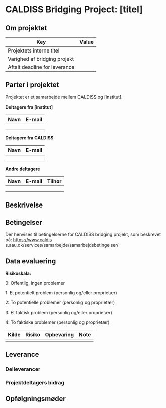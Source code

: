 # CALDISS Bridging Project: [titel]



## Om projektet

| **Key**                       | **Value** |
| ----------------------------- | --------- |
| Projektets interne titel      |           |
| Varighed af bridging projekt  |           |
| Aftalt deadline for leverance |           |



## Parter i projektet

Projektet er et samarbejde mellem CALDISS og [institut].

**Deltagere fra [institut]**

| **Navn** | **E-mail** |
| -------- | ---------- |
|          |            |
|          |            |
|          |            |

**Deltagere fra CALDISS**

| **Navn** | **E-mail** |
| -------- | ---------- |
|          |            |
|          |            |
|          |            |

**Andre deltagere**

| **Navn** | **E-mail** | **Tilhør** |
| -------- | ---------- | ---------- |
|          |            |            |
|          |            |            |
|          |            |            |



## Beskrivelse



## Betingelser

Der henvises til betingelserne for CALDISS bridging projekt, som beskrevet på: https://www.caldis
s.aau.dk/services/samarbejde/samarbejdsbetingelser/



## Data evaluering

**Risikoskala:**

0: Offentlig, ingen problemer

1: Et potentielt problem (personlig og/eller proprietær)

2: To potentielle problemer (personlig og proprietær)

3: Et faktisk problem (personlig og/eller proprietær)

4: To faktiske problemer (personlig og proprietær)

| Kilde | **Risiko** | **Opbevaring** | **Note** |
| ----- | ---------- | -------------- | -------- |
|       |            |                |          |



## Leverance



### Delleverancer



### Projektdeltagers bidrag



## Opfølgningsmøder